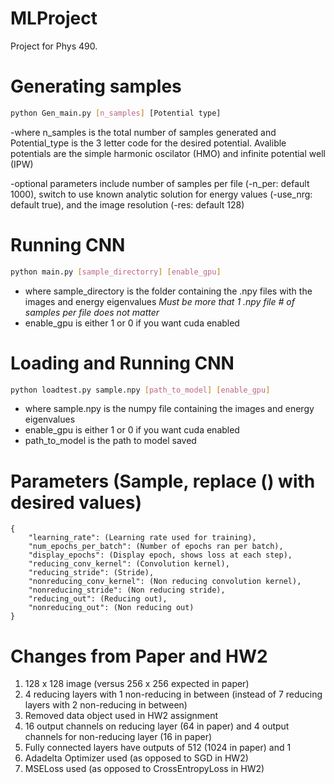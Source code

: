 # MLProject
Project for Phys 490.

# Generating samples
```sh
python Gen_main.py [n_samples] [Potential type]
```
-where n_samples is the total number of samples generated and Potential_type is the 3 letter code for
the desired potential. Avalible potentials are the simple harmonic oscilator (HMO) and infinite potential well (IPW)

-optional parameters include number of samples per file (-n_per: default 1000), switch to use known analytic solution
for energy values (-use_nrg: default true), and the image resolution (-res: default 128)

# Running CNN

```sh
python main.py [sample_directorry] [enable_gpu]
```

- where sample_directory is the folder containing the .npy files with the images and energy eigenvalues
*Must be more that 1 .npy file* *# of samples per file does not matter*
- enable_gpu is either 1 or 0 if you want cuda enabled

# Loading and Running CNN

```sh
python loadtest.py sample.npy [path_to_model] [enable_gpu]
```

- where sample.npy is the numpy file containing the images and energy eigenvalues
- enable_gpu is either 1 or 0 if you want cuda enabled
- path_to_model is the path to model saved

# Parameters (Sample, replace () with desired values) 
```
{
	"learning_rate": (Learning rate used for training),
	"num_epochs_per_batch": (Number of epochs ran per batch),
	"display_epochs": (Display epoch, shows loss at each step),
	"reducing_conv_kernel": (Convolution kernel),
	"reducing_stride": (Stride),
	"nonreducing_conv_kernel": (Non reducing convolution kernel),
	"nonreducing_stride": (Non reducing stride),
	"reducing_out": (Reducing out),
	"nonreducing_out": (Non reducing out)
}
```

# Changes from Paper and HW2

1) 128 x 128 image (versus 256 x 256 expected in paper)
2) 4 reducing layers with 1 non-reducing in between (instead of 7 reducing layers with 2 non-reducing in between)
3) Removed data object used in HW2 assignment 
4) 16 output channels on reducing layer (64 in paper) and 4 output channels for non-reducing layer (16 in paper)
5) Fully connected layers have outputs of 512 (1024 in paper) and 1
6) Adadelta Optimizer used (as opposed to SGD in HW2)
7) MSELoss used (as opposed to CrossEntropyLoss in HW2) 
